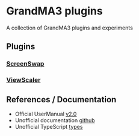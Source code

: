 # GrandMA3 plugins

A collection of GrandMA3 plugins and experiments


## Plugins

### [ScreenSwap](./ScreenSwap)

### [ViewScaler](./ViewScaler)





## References / Documentation

- Official UserManual [v2.0](https://help.malighting.com/grandMA3/2.0/HTML/plugins.html)
- Unofficial documentation [github](https://github.com/hossimo/GMA3Plugins/wiki)
- Unofficial TypeScript [types](https://github.com/LightYourWay/grandMA3-types/tree/main)